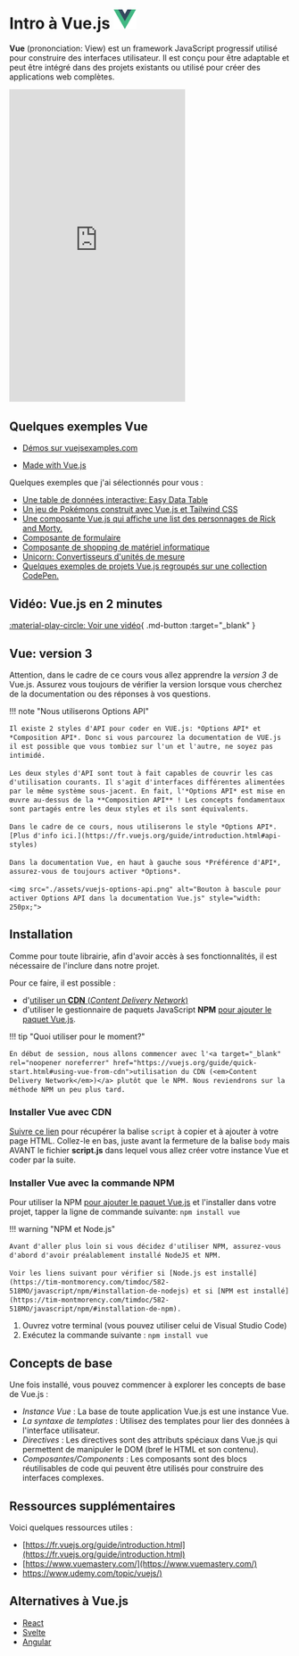 <!--https://squidfunk.github.io/mkdocs-material/reference/admonitions/
✏️note, 📄abstract, ℹ️info, 🔥tip, ✔️success, ❔question, ⚠️warning, ❌failure, ⚡danger, 🐞bug, 🧪example, ❜❜quote
-->

# Intro à Vue.js [<img src="assets/logo-vue.svg" width="40"/>](assets/logo-vue.svg)

**Vue** (prononciation: View) est un framework JavaScript progressif utilisé pour construire des interfaces utilisateur. Il est conçu pour être adaptable et peut être intégré dans des projets existants ou utilisé pour créer des applications web complètes.


<iframe width="315" height="560"
src="https://www.youtube.com/embed/_1-GRjQROAw?si=Etou1mPTlyThUbau"
title="YouTube video player"
frameborder="0"
allow="accelerometer; autoplay; clipboard-write; encrypted-media; gyroscope; picture-in-picture; web-share"
allowfullscreen></iframe>


## Quelques exemples Vue

* [Démos sur vuejsexamples.com](https://vuejsexamples.com/)  

* [Made with Vue.js](https://madewithvuejs.com/) 

Quelques exemples que j'ai sélectionnés pour vous :

* [Une table de données interactive: Easy Data Table](https://hc200ok.github.io/vue3-easy-data-table-doc/)
* [Un jeu de Pokémons construit avec Vue.js et Tailwind CSS](https://vuejsexamples.com/a-pokemon-game-built-with-vue-and-tailwind-css/)
* [Une composante Vue.js qui affiche une list des personnages de Rick and Morty.](https://vuejsexamples.com/a-vue-js-component-that-displays-a-list-of-rick-and-morty-characters/)
* [Composante de formulaire](https://vueform.com/examples/accomodation-and-travel-create-listing)
* [Composante de shopping  de matériel informatique](https://www.eloshapes.com/mouse/browse)
* [Unicorn: Convertisseurs d'unités de mesure](https://unicon.pages.dev/)
* [Quelques exemples de projets Vue.js regroupés sur une collection CodePen.](https://codepen.io/collection/kNQdop)

## Vidéo: Vue.js en 2 minutes

[:material-play-circle: Voir une vidéo](https://www.youtube.com/watch?v=KgcKB7ZrPvw){ .md-button :target="_blank" }

## Vue: version 3

Attention, dans le cadre de ce cours vous allez apprendre la *version 3* de Vue.js. Assurez vous toujours de vérifier la version lorsque vous cherchez de la documentation ou des réponses à vos questions.

!!! note "Nous utiliserons Options API"

    Il existe 2 styles d'API pour coder en VUE.js: *Options API* et *Composition API*. Donc si vous parcourez la documentation de VUE.js il est possible que vous tombiez sur l'un et l'autre, ne soyez pas intimidé.

    Les deux styles d'API sont tout à fait capables de couvrir les cas d'utilisation courants. Il s'agit d'interfaces différentes alimentées par le même système sous-jacent. En fait, l'*Options API* est mise en œuvre au-dessus de la **Composition API** ! Les concepts fondamentaux sont partagés entre les deux styles et ils sont équivalents.

    Dans le cadre de ce cours, nous utiliserons le style *Options API*. [Plus d'info ici.](https://fr.vuejs.org/guide/introduction.html#api-styles)

    Dans la documentation Vue, en haut à gauche sous *Préférence d'API*, assurez-vous de toujours activer *Options*.

    <img src="./assets/vuejs-options-api.png" alt="Bouton à bascule pour activer Options API dans la documentation Vue.js" style="width: 250px;">


## Installation


Comme pour toute librairie, afin d'avoir accès à ses fonctionnalités, il est nécessaire de l'inclure dans notre&nbsp;projet.

Pour ce faire, il est possible&nbsp;:

- d'<a target="_blank" rel="noopener noreferrer" href="https://vuejs.org/guide/quick-start.html#using-vue-from-cdn">utiliser un **CDN** (<em>Content Delivery Network</em>)</a> 
- d'utiliser le gestionnaire de paquets JavaScript **NPM** [pour ajouter le paquet Vue.js](https://tim-montmorency.com/timdoc/582-518MO/javascript/npm/#installation-de-npm).

!!! tip "Quoi utiliser pour le moment?"

    En début de session, nous allons commencer avec l'<a target="_blank" rel="noopener noreferrer" href="https://vuejs.org/guide/quick-start.html#using-vue-from-cdn">utilisation du CDN (<em>Content Delivery Network</em>)</a> plutôt que le NPM. Nous reviendrons sur la méthode NPM un peu plus tard.

### Installer Vue avec CDN

<a target="_blank" rel="noopener noreferrer" href="https://vuejs.org/guide/quick-start.html#using-vue-from-cdn">Suivre ce lien</a> pour récupérer la balise <code>script</code> à copier et à ajouter à votre page HTML. Collez-le en bas, juste avant la fermeture de la balise <code>body</code> mais AVANT le fichier **script.js** dans lequel vous allez créer votre instance Vue et coder par la suite.

### Installer Vue avec la commande NPM

Pour utiliser la NPM [pour ajouter le paquet Vue.js](https://tim-montmorency.com/timdoc/582-518MO/javascript/npm/#installation-de-npm) et l'installer dans votre projet, tapper la ligne de commande suivante: 
`npm install vue`

!!! warning "NPM et Node.js"

    Avant d'aller plus loin si vous décidez d'utiliser NPM, assurez-vous d'abord d'avoir préalablement installé NodeJS et NPM. 
    
    Voir les liens suivant pour vérifier si [Node.js est installé](https://tim-montmorency.com/timdoc/582-518MO/javascript/npm/#installation-de-nodejs) et si [NPM est installé](https://tim-montmorency.com/timdoc/582-518MO/javascript/npm/#installation-de-npm).


1. Ouvrez votre terminal (vous pouvez utiliser celui de Visual Studio Code)
2. Exécutez la commande suivante : `npm install vue`


## Concepts de base

Une fois installé, vous pouvez commencer à explorer les concepts de base de Vue.js :

* *Instance Vue* : La base de toute application Vue.js est une instance Vue.
* *La syntaxe de templates* : Utilisez des templates pour lier des données à l'interface utilisateur.
* *Directives* : Les directives sont des attributs spéciaux dans Vue.js qui permettent de manipuler le DOM (bref le HTML et son contenu).
* *Composantes/Components* : Les composants sont des blocs réutilisables de code qui peuvent être utilisés pour construire des interfaces complexes.

## Ressources supplémentaires

Voici quelques ressources utiles :

* [https://fr.vuejs.org/guide/introduction.html](https://fr.vuejs.org/guide/introduction.html)​
* ​[https://www.vuemastery.com/](https://www.vuemastery.com/)​
* [https://www.udemy.com/topic/vuejs/)](https://www.udemy.com/topic/vuejs/)​

## Alternatives à Vue.js

* [React](https://react.dev/)
* [Svelte](https://svelte.dev/)
* [Angular](https://angular.dev/)